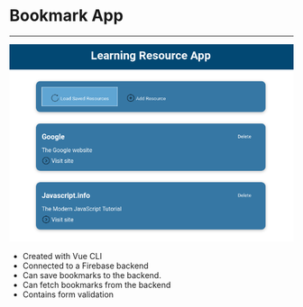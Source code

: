 # Bookmark App
---
![alt](./public/Bookmark-app.png)

* Created with Vue CLI
* Connected to a Firebase backend
* Can save bookmarks to the backend.
* Can fetch bookmarks from the backend
* Contains form validation
